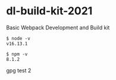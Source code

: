 # dl-build-kit-2021
Basic Webpack Development and Build kit

```
$ node -v
v16.13.1
```

```
$ npm -v
8.1.2
```

gpg test 2